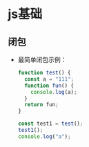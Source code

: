 # js基础

## 闭包

- 最简单闭包示例：

  ```js
  function test() {
    const a = "111";
    function fun() {
      console.log(a);
    }
    return fun;
  }

  const test1 = test();
  test1();
  console.log("a");
  ```

  ​

